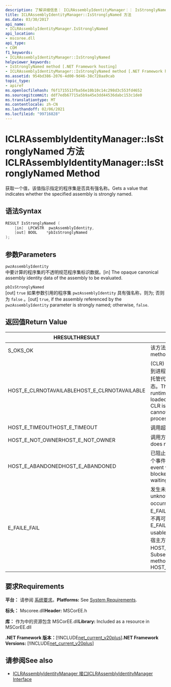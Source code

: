 ```yaml
---
description: 了解详细信息： ICLRAssemblyIdentityManager：： IsStronglyNamed 方法
title: ICLRAssemblyIdentityManager::IsStronglyNamed 方法
ms.date: 03/30/2017
api_name:
- ICLRAssemblyIdentityManager.IsStronglyNamed
api_location:
- mscoree.dll
api_type:
- COM
f1_keywords:
- ICLRAssemblyIdentityManager::IsStronglyNamed
helpviewer_keywords:
- IsStronglyNamed method [.NET Framework hosting]
- ICLRAssemblyIdentityManager::IsStronglyNamed method [.NET Framework hosting]
ms.assetid: 954bd386-2076-4d00-9d46-38c728aa9cab
topic_type:
- apiref
ms.openlocfilehash: f6f1715513fba56e10b10c14c298d3c553fd4652
ms.sourcegitcommit: ddf7edb67715a5b9a45e3dd44536dabc153c1de0
ms.translationtype: MT
ms.contentlocale: zh-CN
ms.lasthandoff: 02/06/2021
ms.locfileid: "99716828"
---
```

# <a name="iclrassemblyidentitymanagerisstronglynamed-method"></a><span data-ttu-id="ef31e-103">ICLRAssemblyIdentityManager::IsStronglyNamed 方法</span><span class="sxs-lookup"><span data-stu-id="ef31e-103">ICLRAssemblyIdentityManager::IsStronglyNamed Method</span></span>

<span data-ttu-id="ef31e-104">获取一个值，该值指示指定的程序集是否具有强名称。</span><span class="sxs-lookup"><span data-stu-id="ef31e-104">Gets a value that indicates whether the specified assembly is strongly named.</span></span>  
  
## <a name="syntax"></a><span data-ttu-id="ef31e-105">语法</span><span class="sxs-lookup"><span data-stu-id="ef31e-105">Syntax</span></span>  
  
```cpp  
RESULT IsStronglyNamed (  
    [in]  LPCWSTR  pwzAssemblyIdentity,  
    [out] BOOL    *pbIsStronglyNamed  
);  
```  
  
## <a name="parameters"></a><span data-ttu-id="ef31e-106">参数</span><span class="sxs-lookup"><span data-stu-id="ef31e-106">Parameters</span></span>  

 `pwzAssemblyIdentity`  
 <span data-ttu-id="ef31e-107">中要计算的程序集的不透明规范程序集标识数据。</span><span class="sxs-lookup"><span data-stu-id="ef31e-107">[in] The opaque canonical assembly identity data of the assembly to be evaluated.</span></span>  
  
 `pbIsStronglyNamed`  
 <span data-ttu-id="ef31e-108">[out] `true` 如果参数引用的程序集 `pwzAssemblyIdentity` 具有强名称，则为; 否则为 `false` 。</span><span class="sxs-lookup"><span data-stu-id="ef31e-108">[out] `true`, if the assembly referenced by the `pwzAssemblyIdentity` parameter is strongly named; otherwise, `false`.</span></span>  
  
## <a name="return-value"></a><span data-ttu-id="ef31e-109">返回值</span><span class="sxs-lookup"><span data-stu-id="ef31e-109">Return Value</span></span>  
  
|<span data-ttu-id="ef31e-110">HRESULT</span><span class="sxs-lookup"><span data-stu-id="ef31e-110">HRESULT</span></span>|<span data-ttu-id="ef31e-111">说明</span><span class="sxs-lookup"><span data-stu-id="ef31e-111">Description</span></span>|  
|-------------|-----------------|  
|<span data-ttu-id="ef31e-112">S_OK</span><span class="sxs-lookup"><span data-stu-id="ef31e-112">S_OK</span></span>|<span data-ttu-id="ef31e-113">该方法已成功返回。</span><span class="sxs-lookup"><span data-stu-id="ef31e-113">The method returned successfully.</span></span>|  
|<span data-ttu-id="ef31e-114">HOST_E_CLRNOTAVAILABLE</span><span class="sxs-lookup"><span data-stu-id="ef31e-114">HOST_E_CLRNOTAVAILABLE</span></span>|<span data-ttu-id="ef31e-115"> (CLR) 的公共语言运行时未加载到进程中，或 CLR 处于无法运行托管代码或成功处理调用的状态。</span><span class="sxs-lookup"><span data-stu-id="ef31e-115">The common language runtime (CLR) has not been loaded into a process, or the CLR is in a state in which it cannot run managed code or process the call successfully.</span></span>|  
|<span data-ttu-id="ef31e-116">HOST_E_TIMEOUT</span><span class="sxs-lookup"><span data-stu-id="ef31e-116">HOST_E_TIMEOUT</span></span>|<span data-ttu-id="ef31e-117">调用超时。</span><span class="sxs-lookup"><span data-stu-id="ef31e-117">The call timed out.</span></span>|  
|<span data-ttu-id="ef31e-118">HOST_E_NOT_OWNER</span><span class="sxs-lookup"><span data-stu-id="ef31e-118">HOST_E_NOT_OWNER</span></span>|<span data-ttu-id="ef31e-119">调用方不拥有该锁。</span><span class="sxs-lookup"><span data-stu-id="ef31e-119">The caller does not own the lock.</span></span>|  
|<span data-ttu-id="ef31e-120">HOST_E_ABANDONED</span><span class="sxs-lookup"><span data-stu-id="ef31e-120">HOST_E_ABANDONED</span></span>|<span data-ttu-id="ef31e-121">已阻止的线程或纤程正在等待某个事件时，该事件被取消。</span><span class="sxs-lookup"><span data-stu-id="ef31e-121">An event was canceled while a blocked thread or fiber was waiting on it.</span></span>|  
|<span data-ttu-id="ef31e-122">E_FAIL</span><span class="sxs-lookup"><span data-stu-id="ef31e-122">E_FAIL</span></span>|<span data-ttu-id="ef31e-123">发生未知的灾难性故障。</span><span class="sxs-lookup"><span data-stu-id="ef31e-123">An unknown catastrophic failure occurred.</span></span> <span data-ttu-id="ef31e-124">如果方法返回 E_FAIL，则 CLR 在该进程内将不再可用。</span><span class="sxs-lookup"><span data-stu-id="ef31e-124">If a method returns E_FAIL, the CLR is no longer usable within the process.</span></span> <span data-ttu-id="ef31e-125">对宿主方法的后续调用会返回 HOST_E_CLRNOTAVAILABLE。</span><span class="sxs-lookup"><span data-stu-id="ef31e-125">Subsequent calls to hosting methods return HOST_E_CLRNOTAVAILABLE.</span></span>|  
  
## <a name="requirements"></a><span data-ttu-id="ef31e-126">要求</span><span class="sxs-lookup"><span data-stu-id="ef31e-126">Requirements</span></span>  

 <span data-ttu-id="ef31e-127">**平台：** 请参阅 [系统要求](../../get-started/system-requirements.md)。</span><span class="sxs-lookup"><span data-stu-id="ef31e-127">**Platforms:** See [System Requirements](../../get-started/system-requirements.md).</span></span>  
  
 <span data-ttu-id="ef31e-128">**标头：** Mscoree.dll</span><span class="sxs-lookup"><span data-stu-id="ef31e-128">**Header:** MSCorEE.h</span></span>  
  
 <span data-ttu-id="ef31e-129">**库：** 作为中的资源包含 MSCorEE.dll</span><span class="sxs-lookup"><span data-stu-id="ef31e-129">**Library:** Included as a resource in MSCorEE.dll</span></span>  
  
 <span data-ttu-id="ef31e-130">**.NET Framework 版本：**[!INCLUDE[net_current_v20plus](../../../../includes/net-current-v20plus-md.md)]</span><span class="sxs-lookup"><span data-stu-id="ef31e-130">**.NET Framework Versions:** [!INCLUDE[net_current_v20plus](../../../../includes/net-current-v20plus-md.md)]</span></span>  
  
## <a name="see-also"></a><span data-ttu-id="ef31e-131">请参阅</span><span class="sxs-lookup"><span data-stu-id="ef31e-131">See also</span></span>

- [<span data-ttu-id="ef31e-132">ICLRAssemblyIdentityManager 接口</span><span class="sxs-lookup"><span data-stu-id="ef31e-132">ICLRAssemblyIdentityManager Interface</span></span>](iclrassemblyidentitymanager-interface.md)
